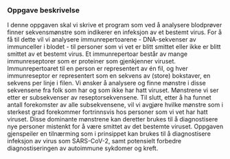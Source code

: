 ### Oppgave beskrivelse
I denne oppgaven skal vi skrive et program som ved å analysere blodprøver finner sekvensmønstre
  som indikerer en infeksjon av et bestemt virus. For å få til dette vil vi analysere immunrepertoarene -
DNA-sekvenser av immunceller i blodet - til personer som vi vet er blitt smittet eller ikke er blitt
smittet av et bestemt virus.
Et immunrepertoar består av mange immunreseptorer som er proteiner som gjenkjenner viruset.
Immunrepertoaret til en person er representert av én fil, og hver immunreseptor er representert som
en sekvens av (store) bokstaver, en sekvens per linje i filen. Vi ønsker å analysere og finne mønstre
i disse sekvensene fra folk som har og som ikke har hatt viruset. Mønstrene vi ser etter er
subsekvenser av reseptorsekvensene. Til slutt, etter å ha funnet antall forekomster av alle
subsekvensene, vil vi avgjøre hvilke mønstre som i sterkest grad forekommer fortrinnsvis hos
personer som vi vet har hatt viruset. Disse dominante mønstrene kan deretter brukes til å
diagnostisere nye personer mistenkt for å være smittet av det bestemte viruset. Oppgaven
gjenspeiler en tilnærming som i prinsippet kan brukes til å diagnostisere infeksjon av virus som
SARS-CoV-2, samt potensielt forbedre diagnostiseringen av autoimmune sykdomer og kreft.

